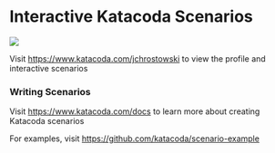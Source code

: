 # Interactive Katacoda Scenarios

[![](http://shields.katacoda.com/katacoda/jchrostowski/count.svg)](https://www.katacoda.com/jchrostowski "Get your profile on Katacoda.com")

Visit https://www.katacoda.com/jchrostowski to view the profile and interactive scenarios

### Writing Scenarios
Visit https://www.katacoda.com/docs to learn more about creating Katacoda scenarios

For examples, visit https://github.com/katacoda/scenario-example
